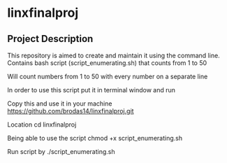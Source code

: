 # linxfinalproj

## Project Description
This repository is aimed to create and maintain it using the command line.
Contains bash script (script_enumerating.sh) that counts from 1 to 50 

Will count numbers from 1 to 50 with every number on a separate line

In order to use this script put it in terminal window and run

Copy this and use it in your machine
https://github.com/brodas14/linxfinalproj.git

Location
cd linxfinalproj

Being able to use the script 
chmod +x script_enumerating.sh

Run script by
./script_enumerating.sh
